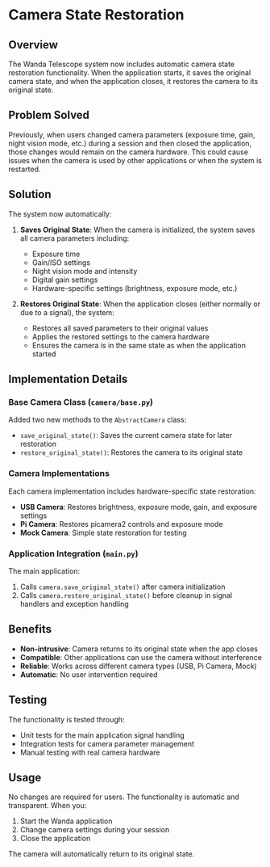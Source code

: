# Camera State Restoration

## Overview

The Wanda Telescope system now includes automatic camera state restoration functionality. When the application starts, it saves the original camera state, and when the application closes, it restores the camera to its original state.

## Problem Solved

Previously, when users changed camera parameters (exposure time, gain, night vision mode, etc.) during a session and then closed the application, those changes would remain on the camera hardware. This could cause issues when the camera is used by other applications or when the system is restarted.

## Solution

The system now automatically:

1. **Saves Original State**: When the camera is initialized, the system saves all camera parameters including:
   - Exposure time
   - Gain/ISO settings
   - Night vision mode and intensity
   - Digital gain settings
   - Hardware-specific settings (brightness, exposure mode, etc.)

2. **Restores Original State**: When the application closes (either normally or due to a signal), the system:
   - Restores all saved parameters to their original values
   - Applies the restored settings to the camera hardware
   - Ensures the camera is in the same state as when the application started

## Implementation Details

### Base Camera Class (`camera/base.py`)

Added two new methods to the `AbstractCamera` class:

- `save_original_state()`: Saves the current camera state for later restoration
- `restore_original_state()`: Restores the camera to its original state

### Camera Implementations

Each camera implementation includes hardware-specific state restoration:

- **USB Camera**: Restores brightness, exposure mode, gain, and exposure settings
- **Pi Camera**: Restores picamera2 controls and exposure mode
- **Mock Camera**: Simple state restoration for testing

### Application Integration (`main.py`)

The main application:

1. Calls `camera.save_original_state()` after camera initialization
2. Calls `camera.restore_original_state()` before cleanup in signal handlers and exception handling

## Benefits

- **Non-intrusive**: Camera returns to its original state when the app closes
- **Compatible**: Other applications can use the camera without interference
- **Reliable**: Works across different camera types (USB, Pi Camera, Mock)
- **Automatic**: No user intervention required

## Testing

The functionality is tested through:

- Unit tests for the main application signal handling
- Integration tests for camera parameter management
- Manual testing with real camera hardware

## Usage

No changes are required for users. The functionality is automatic and transparent. When you:

1. Start the Wanda application
2. Change camera settings during your session
3. Close the application

The camera will automatically return to its original state. 